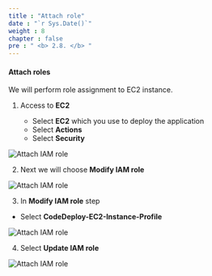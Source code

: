 ```yaml
---
title : "Attach role"
date : "`r Sys.Date()`"
weight : 8
chapter : false
pre : " <b> 2.8. </b> "
---
```


#### Attach roles

We will perform role assignment to EC2 instance.

1. Access to **EC2**
    
    - Select **EC2** which you use to deploy the application
    - Select **Actions**
    - Select **Security**

![Attach IAM role](/images/2/2.8/0001.png)

2. Next we will choose **Modify IAM role**

![Attach IAM role](/images/2/2.8/0002.png)

3. In **Modify IAM role** step

- Select **CodeDeploy-EC2-Instance-Profile**

![Attach IAM role](/images/2/2.8/0003.png)

4. Select **Update IAM role**

![Attach IAM role](/images/2/2.8/0004.png)